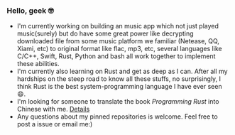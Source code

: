 ### Hello, geek 🤓

* I'm currently working on building an music app which not just played music(surely) but do have some great power like decrypting downloaded file from some music platform we familiar (Netease, QQ, Xiami, etc) to original format like flac, mp3, etc,  several languages like C/C++, Swift, Rust, Python and  bash all work together to implement these abilities.
* I'm currently also learning on Rust and get as deep as I can. After all my hardships on the steep road to know all these stuffs, no surprisingly, I think Rust is the best system-programming language I have ever seen 😄.
* I'm looking for someone to translate the book _Programming Rust_ into Chinese with me. [Details](https://github.com/TENX-S/Programming-Rust-Translation/blob/master/README.md)
* Any questions about my pinned repositories is welcome. Feel free to post a issue or email me:)

